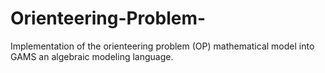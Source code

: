 # Orienteering-Problem-
Implementation of the orienteering problem (OP) mathematical model into GAMS an algebraic modeling language.
